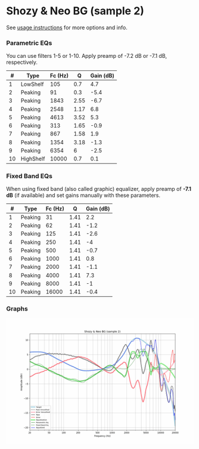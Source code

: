 # Shozy & Neo BG (sample 2)
See [usage instructions](https://github.com/jaakkopasanen/AutoEq#usage) for more options and info.

### Parametric EQs
You can use filters 1-5 or 1-10. Apply preamp of -7.2 dB or -7.1 dB, respectively.

|   # | Type      |   Fc (Hz) |    Q |   Gain (dB) |
|-----|-----------|-----------|------|-------------|
|   1 | LowShelf  |       105 | 0.7  |         4.7 |
|   2 | Peaking   |        91 | 0.3  |        -5.4 |
|   3 | Peaking   |      1843 | 2.55 |        -6.7 |
|   4 | Peaking   |      2548 | 1.17 |         6.8 |
|   5 | Peaking   |      4613 | 3.52 |         5.3 |
|   6 | Peaking   |       313 | 1.65 |        -0.9 |
|   7 | Peaking   |       867 | 1.58 |         1.9 |
|   8 | Peaking   |      1354 | 3.18 |        -1.3 |
|   9 | Peaking   |      6354 | 6    |        -2.5 |
|  10 | HighShelf |     10000 | 0.7  |         0.1 |

### Fixed Band EQs
When using fixed band (also called graphic) equalizer, apply preamp of **-7.1 dB** (if available) and set gains manually with these parameters.

|   # | Type    |   Fc (Hz) |    Q |   Gain (dB) |
|-----|---------|-----------|------|-------------|
|   1 | Peaking |        31 | 1.41 |         2.2 |
|   2 | Peaking |        62 | 1.41 |        -1.2 |
|   3 | Peaking |       125 | 1.41 |        -2.6 |
|   4 | Peaking |       250 | 1.41 |        -4   |
|   5 | Peaking |       500 | 1.41 |        -0.7 |
|   6 | Peaking |      1000 | 1.41 |         0.8 |
|   7 | Peaking |      2000 | 1.41 |        -1.1 |
|   8 | Peaking |      4000 | 1.41 |         7.3 |
|   9 | Peaking |      8000 | 1.41 |        -1   |
|  10 | Peaking |     16000 | 1.41 |        -0.4 |

### Graphs
![](./Shozy%20&%20Neo%20BG%20(sample%202).png)
